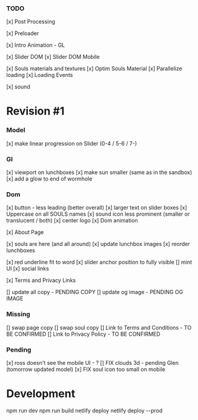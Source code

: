 ### TODO

[x] Post Processing

[x] Preloader

[x] Intro Animation - GL

[x] Slider DOM
[x] Slider DOM Mobile

[x] Souls materials and textures
[x] Optim Souls Material
[x] Parallelize loading
[x] Loading Events

[x] sound

# Revision #1

### Model

[x] make linear progression on Slider (0-4 / 5-6 / 7-)

### Gl

[x] viewport on lunchboxes
[x] make sun smaller (same as in the sandbox)
[x] add a glow to end of wormhole

### Dom

[x] button - less leading (better overall)
[x] larger text on slider boxes
[x] Uppercase on all SOULS names
[x] sound icon less prominent (smaller or translucent / both)
[x] center logo
[x] Dom animation

[x] About Page

[x] souls are here (and all around)
[x] update lunchbox images
[x] reorder lunchboxes

[x] red underline fit to word
[x] slider anchor position to fully visible
[] mint UI
[x] social links

[x] Terms and Privacy Links

[] update all copy - PENDING COPY
[] update og image - PENDING OG IMAGE

### Missing

[] swap page copy
[] swap soul copy
[] Link to Terms and Conditions - TO BE CONFIRMED
[] Link to Privacy Policy - TO BE CONFIRMED

### Pending

[x] ross doesn't see the mobile UI - ?
[] FIX clouds 3d - pending Glen (tomorrow updated model)
[x] FIX soul icon too small on mobile

# Development

npm run dev
npm run build
netlify deploy
netlify deploy --prod
